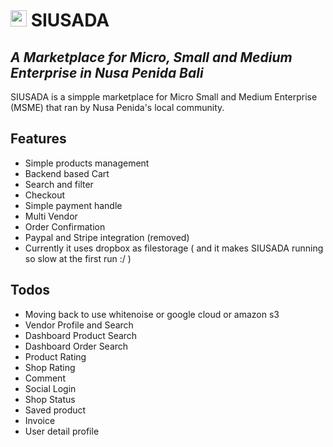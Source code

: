 # <img src="https://github.com/sensnerd/siusada/blob/main/static/icons/siusada.png?raw=true" width="26" height="26"> SIUSADA
## _A Marketplace for Micro, Small and Medium Enterprise in Nusa Penida Bali_


SIUSADA is a simpple marketplace for Micro Small and Medium Enterprise (MSME) that ran by Nusa Penida's local community.

## Features

- Simple products management
- Backend based Cart
- Search and filter
- Checkout
- Simple payment handle
- Multi Vendor
- Order Confirmation
- Paypal and Stripe integration (removed)
- Currently it uses dropbox as filestorage ( and it makes SIUSADA running so slow at the first run :/ )


## Todos

- Moving back to use whitenoise or google cloud or amazon s3
- Vendor Profile and Search
- Dashboard Product Search
- Dashboard Order Search
- Product Rating
- Shop Rating
- Comment
- Social Login
- Shop Status
- Saved product
- Invoice
- User detail profile





